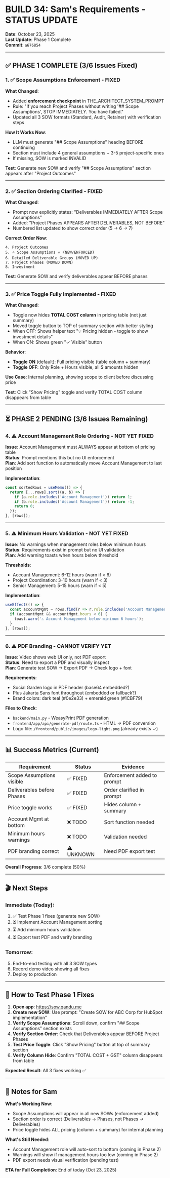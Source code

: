 # BUILD 34: Sam's Requirements - STATUS UPDATE

**Date**: October 23, 2025  
**Last Update**: Phase 1 Complete  
**Commit**: `a676854`

---

## ✅ PHASE 1 COMPLETE (3/6 Issues Fixed)

### 1. ✅ **Scope Assumptions Enforcement** - FIXED
**What Changed**:
- Added **enforcement checkpoint** in THE_ARCHITECT_SYSTEM_PROMPT
- Rule: "If you reach Project Phases without writing '## Scope Assumptions', STOP IMMEDIATELY. You have failed."
- Updated all 3 SOW formats (Standard, Audit, Retainer) with verification steps

**How It Works Now**:
- LLM must generate "## Scope Assumptions" heading BEFORE continuing
- Section must include 4 general assumptions + 3-5 project-specific ones
- If missing, SOW is marked INVALID

**Test**: Generate new SOW and verify "## Scope Assumptions" section appears after "Project Outcomes"

---

### 2. ✅ **Section Ordering Clarified** - FIXED
**What Changed**:
- Prompt now explicitly states: "Deliverables IMMEDIATELY AFTER Scope Assumptions"
- Added: "Project Phases APPEARS AFTER DELIVERABLES, NOT BEFORE"
- Numbered list updated to show correct order (5 → 6 → 7)

**Correct Order Now**:
```
4. Project Outcomes
5. ⭐ Scope Assumptions ⭐ (NEW/ENFORCED)
6. Detailed Deliverable Groups (MOVED UP)
7. Project Phases (MOVED DOWN)
8. Investment
```

**Test**: Generate SOW and verify deliverables appear BEFORE phases

---

### 3. ✅ **Price Toggle Fully Implemented** - FIXED
**What Changed**:
- Toggle now hides **TOTAL COST column** in pricing table (not just summary)
- Moved toggle button to TOP of summary section with better styling
- When OFF: Shows helper text "💡 Pricing hidden - toggle to show investment details"
- When ON: Shows green "✓ Visible" button

**Behavior**:
- **Toggle ON** (default): Full pricing visible (table column + summary)
- **Toggle OFF**: Only Role + Hours visible, all $ amounts hidden

**Use Case**: Internal planning, showing scope to client before discussing price

**Test**: Click "Show Pricing" toggle and verify TOTAL COST column disappears from table

---

## ⏳ PHASE 2 PENDING (3/6 Issues Remaining)

### 4. ⚠️ **Account Management Role Ordering** - NOT YET FIXED
**Issue**: Account Management must ALWAYS appear at bottom of pricing table  
**Status**: Prompt mentions this but no UI enforcement  
**Plan**: Add sort function to automatically move Account Management to last position  

**Implementation**:
```typescript
const sortedRows = useMemo(() => {
  return [...rows].sort((a, b) => {
    if (a.role.includes('Account Management')) return 1;
    if (b.role.includes('Account Management')) return -1;
    return 0;
  });
}, [rows]);
```

---

### 5. ⚠️ **Minimum Hours Validation** - NOT YET FIXED
**Issue**: No warnings when management roles below minimum hours  
**Status**: Requirements exist in prompt but no UI validation  
**Plan**: Add warning toasts when hours below threshold  

**Thresholds**:
- Account Management: 6-12 hours (warn if < 6)
- Project Coordination: 3-10 hours (warn if < 3)
- Senior Management: 5-15 hours (warn if < 5)

**Implementation**:
```typescript
useEffect(() => {
  const accountMgmt = rows.find(r => r.role.includes('Account Management'));
  if (accountMgmt && accountMgmt.hours < 6) {
    toast.warn('⚠️ Account Management below minimum 6 hours');
  }
}, [rows]);
```

---

### 6. ⚠️ **PDF Branding** - CANNOT VERIFY YET
**Issue**: Video shows web UI only, not PDF export  
**Status**: Need to export a PDF and visually inspect  
**Plan**: Generate test SOW → Export PDF → Check logo + font  

**Requirements**:
- Social Garden logo in PDF header (base64 embedded?)
- Plus Jakarta Sans font throughout (embedded or fallback?)
- Brand colors: dark teal (#0e2e33) + emerald green (#1CBF79)

**Files to Check**:
- `backend/main.py` - WeasyPrint PDF generation
- `frontend/app/api/generate-pdf/route.ts` - HTML → PDF conversion
- Logo file: `/frontend/public/images/logo-light.png` (already exists ✓)

---

## 📊 Success Metrics (Current)

| Requirement | Status | Evidence |
|------------|--------|----------|
| Scope Assumptions visible | ✅ FIXED | Enforcement added to prompt |
| Deliverables before Phases | ✅ FIXED | Order clarified in prompt |
| Price toggle works | ✅ FIXED | Hides column + summary |
| Account Mgmt at bottom | ❌ TODO | Sort function needed |
| Minimum hours warnings | ❌ TODO | Validation needed |
| PDF branding correct | ⚠️ UNKNOWN | Need PDF export test |

**Overall Progress**: 3/6 complete (50%)

---

## 🎬 Next Steps

### Immediate (Today):
1. ✅ Test Phase 1 fixes (generate new SOW)
2. ⏳ Implement Account Management sorting
3. ⏳ Add minimum hours validation
4. ⏳ Export test PDF and verify branding

### Tomorrow:
5. End-to-end testing with all 3 SOW types
6. Record demo video showing all fixes
7. Deploy to production

---

## 🔧 How to Test Phase 1 Fixes

1. **Open app**: https://sow.qandu.me
2. **Create new SOW**: Use prompt: "Create SOW for ABC Corp for HubSpot implementation"
3. **Verify Scope Assumptions**: Scroll down, confirm "## Scope Assumptions" section exists
4. **Verify Section Order**: Check that Deliverables appear BEFORE Project Phases
5. **Test Price Toggle**: Click "Show Pricing" button at top of summary section
6. **Verify Column Hide**: Confirm "TOTAL COST + GST" column disappears from table

**Expected Result**: All 3 fixes working ✅

---

## 📝 Notes for Sam

**What's Working Now**:
- Scope Assumptions will appear in all new SOWs (enforcement added)
- Section order is correct (Deliverables → Phases, not Phases → Deliverables)
- Price toggle hides ALL pricing (column + summary) for internal planning

**What's Still Needed**:
- Account Management role will auto-sort to bottom (coming in Phase 2)
- Warnings will show if management hours too low (coming in Phase 2)
- PDF export needs visual verification (pending test)

**ETA for Full Completion**: End of today (Oct 23, 2025)
